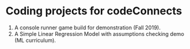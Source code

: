 # Coding projects for codeConnects

1. A console runner game build for demonstration (Fall 2019).
2. A Simple Linear Regression Model with assumptions checking demo (ML curriculum).
